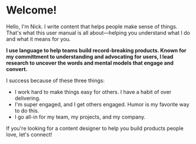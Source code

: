 # Welcome!

Hello, I'm Nick. I write content that helps people make sense of things. That's what this user manual is all about—helping you understand what I do and what it means for you.

**I use language to help teams build record-breaking products. Known for my committment to understanding and advocating for users, I lead research to uncover the words and mental models that engage and convert.**

I success because of these three things:
- I work hard to make things easy for others. I have a habit of over delivering.
- I'm super engaged, and I get others engaged. Humor is my favorite way to do this.
- I go all-in for my team, my projects, and my company.

If you're looking for a content designer to help you build products people love, let's connect!

